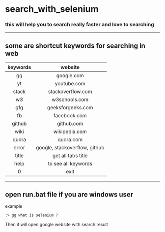 # search_with_selenium
### this will help you to search really faster and love to searching



---
## some are shortcut keywords for searching in web
| keywords |           website           |
|:--------:|:---------------------------:|
|    gg    |          google.com         |
|    yt    |         youtube.com         |
|   stack  |      stackoverflow.com      |
|    w3    |        w3schools.com        |
|    gfg   |      geeksforgeeks.com      |
|    fb    |         facebook.com        |
|  github  |          github.com         |
|   wiki   |        wikipedia.com        |
|   quora  |          quora.com          |
|   error  | google, stackoverflow, github |
|   title  |      get all tabs title     |
|   help   |      to see all keywords    |
|     0    |             exit            |

---
## open run.bat file if you are windows user
example
```
:> gg what is selenium ?
```
Then it will open google website with search result
